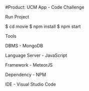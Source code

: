 #Product: UCM App - Code Challenge

Run Project

$ cd movie
$ npm install
$ npm start

Tools

DBMS            - MongoDB

Language Server - JavaScript

Framework       - MeteorJS

Dependency      - NPM

IDE             - Visual Studio Code